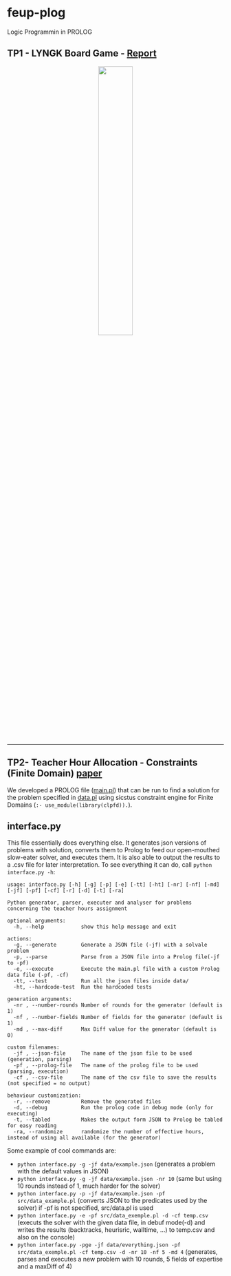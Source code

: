# feup-plog
Logic Programmin in PROLOG
## TP1 - LYNGK Board Game - [Report](https://github.com/msramalho/feup-plog/blob/master/tp1/report.pdf)
<p align="center"><img src="https://github.com/msramalho/feup-plog/blob/master/tp1/lyngk.png" width="40%" ></p>

<hr/>

## TP2- Teacher Hour Allocation - Constraints (Finite Domain) [paper](https://github.com/msramalho/feup-plog/blob/master/tp2/paper.pdf)
We developed a PROLOG file ([main.pl](https://github.com/msramalho/feup-plog/blob/master/tp2/src/main.pl)) that can be run to find a solution for the problem specified in [data.pl](https://github.com/msramalho/feup-plog/blob/master/tp2/src/data.pl) using sicstus constraint engine for Finite Domains (`:- use_module(library(clpfd)).`). 

## interface.py
This file essentially does everything else. It generates json versions of problems with solution, converts them to Prolog to feed our open-mouthed slow-eater solver, and executes them. It is also able to output the results to a .csv file for later interpretation.
To see everything it can do, call `python interface.py -h`:
```
usage: interface.py [-h] [-g] [-p] [-e] [-tt] [-ht] [-nr] [-nf] [-md] [-jf] [-pf] [-cf] [-r] [-d] [-t] [-ra]

Python generator, parser, executer and analyser for problems concerning the teacher hours assignment

optional arguments:
  -h, --help            show this help message and exit

actions:
  -g, --generate        Generate a JSON file (-jf) with a solvale problem
  -p, --parse           Parse from a JSON file into a Prolog file(-jf to -pf)
  -e, --execute         Execute the main.pl file with a custom Prolog data file (-pf, -cf)
  -tt, --test           Run all the json files inside data/
  -ht, --hardcode-test  Run the hardcoded tests

generation arguments:
  -nr , --number-rounds Number of rounds for the generator (default is 1)
  -nf , --number-fields Number of fields for the generator (default is 1)
  -md , --max-diff      Max Diff value for the generator (default is 0)

custom filenames:
  -jf , --json-file     The name of the json file to be used (generation, parsing)
  -pf , --prolog-file   The name of the prolog file to be used (parsing, execution)
  -cf , --csv-file      The name of the csv file to save the results (not specified = no output)

behaviour customization:
  -r, --remove          Remove the generated files
  -d, --debug           Run the prolog code in debug mode (only for executing)
  -t, --tabled          Makes the output form JSON to Prolog be tabled for easy reading
  -ra, --randomize      randomize the number of effective hours, instead of using all available (for the generator)
```

Some example of cool commands are:

 - `python interface.py -g -jf data/example.json` (generates a problem with the default values in JSON)
 - `python interface.py -g -jf data/example.json -nr 10` (same but using 10 rounds instead of 1, much harder for the solver)
 - `python interface.py -p -jf data/example.json -pf src/data_example.pl` (converts JSON to the predicates used by the solver) if -pf is not specified, src/data.pl is used
 - `python interface.py -e -pf src/data_exemple.pl -d -cf temp.csv` (executs the solver with the given data file, in debuf mode(-d) and writes the results (backtracks, heurisric, walltime, ...) to temp.csv and also on the console)
 - `python interface.py -pge -jf data/everything.json -pf src/data_exemple.pl -cf temp.csv -d -nr 10 -nf 5 -md 4` (generates, parses and executes a new problem with 10 rounds, 5 fields of expertise and a maxDiff of 4)
